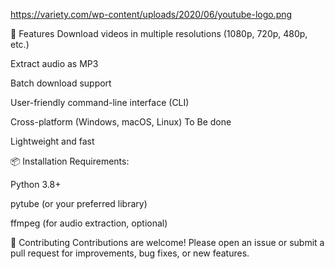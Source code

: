 

https://variety.com/wp-content/uploads/2020/06/youtube-logo.png

🚀 Features
Download videos in multiple resolutions (1080p, 720p, 480p, etc.)

Extract audio as MP3

Batch download support

User-friendly command-line interface (CLI)

Cross-platform (Windows, macOS, Linux) To Be done

Lightweight and fast

📦 Installation
Requirements:

Python 3.8+

pytube (or your preferred library)

ffmpeg (for audio extraction, optional)

🤝 Contributing
Contributions are welcome! Please open an issue or submit a pull request for improvements, bug fixes, or new features.
